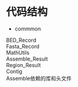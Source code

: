 

# 代码结构  

- commmon   

BED_Record  
Fasta_Record  
MathUtils  
Assemble_Result  
Region_Result  
Contig  
Assemble依赖的库和头文件  